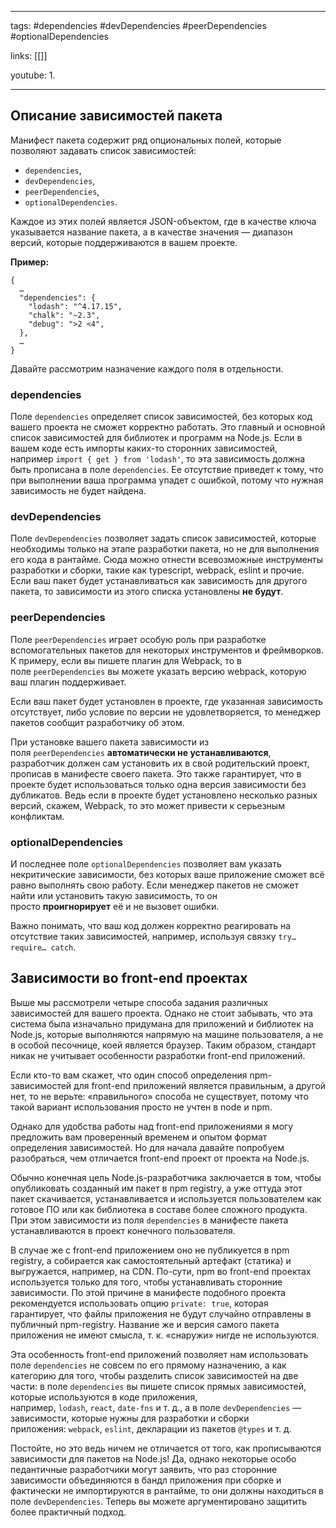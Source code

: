 ____

tags: #dependencies #devDependencies #peerDependencies #optionalDependencies 

links: [[]]

youtube: 
1. 

_____

## Описание зависимостей пакета

  
Манифест пакета содержит ряд опциональных полей, которые позволяют задавать список зависимостей:

-   `dependencies`,
-   `devDependencies`,
-   `peerDependencies`,
-   `optionalDependencies`.

Каждое из этих полей является JSON-объектом, где в качестве ключа указывается название пакета, а в качестве значения — диапазон версий, которые поддерживаются в вашем проекте.
  
**Пример:**

```
{
  …
  "dependencies": {
    "lodash": "^4.17.15",
    "chalk": "~2.3",
    "debug": ">2 <4",
  },
  …
}
```

Давайте рассмотрим назначение каждого поля в отдельности.
  
### dependencies

Поле `dependencies` определяет список зависимостей, без которых код вашего проекта не сможет корректно работать. Это главный и основной список зависимостей для библиотек и программ на Node.js. Если в вашем коде есть импорты каких-то сторонних зависимостей, например `import { get } from 'lodash'`, то эта зависимость должна быть прописана в поле `dependencies`. Ее отсутствие приведет к тому, что при выполнении ваша программа упадет с ошибкой, потому что нужная зависимость не будет найдена.

### devDependencies

Поле `devDependencies` позволяет задать список зависимостей, которые необходимы только на этапе разработки пакета, но не для выполнения его кода в рантайме. Сюда можно отнести всевозможные инструменты разработки и сборки, такие как typescript, webpack, eslint и прочие. Если ваш пакет будет устанавливаться как зависимость для другого пакета, то зависимости из этого списка установлены **не будут**.

### peerDependencies

Поле `peerDependencies` играет особую роль при разработке вспомогательных пакетов для некоторых инструментов и фреймворков. К примеру, если вы пишете плагин для Webpack, то в поле `peerDependencies` вы можете указать версию webpack, которую ваш плагин поддерживает.

Если ваш пакет будет установлен в проекте, где указанная зависимость отсутствует, либо условие по версии не удовлетворяется, то менеджер пакетов сообщит разработчику об этом.

При установке вашего пакета зависимости из поля `peerDependencies` **автоматически не устанавливаются**, разработчик должен сам установить их в свой родительский проект, прописав в манифесте своего пакета. Это также гарантирует, что в проекте будет использоваться только одна версия зависимости без дубликатов. Ведь если в проекте будет установлено несколько разных версий, скажем, Webpack, то это может привести к серьезным конфликтам.

### optionalDependencies

И последнее поле `optionalDependencies` позволяет вам указать некритические зависимости, без которых ваше приложение сможет всё равно выполнять свою работу. Если менеджер пакетов не сможет найти или установить такую зависимость, то он просто **проигнорирует** её и не вызовет ошибки.

Важно понимать, что ваш код должен корректно реагировать на отсутствие таких зависимостей, например, используя связку `try… require… catch`.

## Зависимости во front-end проектах

Выше мы рассмотрели четыре способа задания различных зависимостей для вашего проекта. Однако не стоит забывать, что эта система была изначально придумана для приложений и библиотек на Node.js, которые выполняются напрямую на машине пользователя, а не в особой песочнице, коей является браузер. Таким образом, стандарт никак не учитывает особенности разработки front-end приложений.

Если кто-то вам скажет, что один способ определения npm-зависимостей для front-end приложений является правильным, а другой нет, то не верьте: «правильного» способа не существует, потому что такой вариант использования просто не учтен в node и npm.

Однако для удобства работы над front-end приложениями я могу предложить вам проверенный временем и опытом формат определения зависимостей. Но для начала давайте попробуем разобраться, чем отличается front-end проект от проекта на Node.js.

Обычно конечная цель Node.js-разработчика заключается в том, чтобы опубликовать созданный им пакет в npm registry, а уже оттуда этот пакет скачивается, устанавливается и используется пользователем как готовое ПО или как библиотека в составе более сложного продукта. При этом зависимости из поля `dependencies` в манифесте пакета устанавливаются в проект конечного пользователя.

В случае же с front-end приложением оно не публикуется в npm registry, а собирается как самостоятельный артефакт (статика) и выгружается, например, на CDN. По-сути, npm во front-end проектах используется только для того, чтобы устанавливать сторонние зависимости. По этой причине в манифесте подобного проекта рекомендуется использовать опцию `private: true`, которая гарантирует, что файлы приложения не будут случайно отправлены в публичный npm-registry. Название же и версия самого пакета приложения не имеют смысла, т. к. «снаружи» нигде не используются.  

Эта особенность front-end приложений позволяет нам использовать поле `dependencies` не совсем по его прямому назначению, а как категорию для того, чтобы разделить список зависимостей на две части: в поле `dependencies` вы пишете список прямых зависимостей, которые используются в коде приложения, например, `lodash`, `react`, `date-fns` и т. д., а в поле `devDependencies` — зависимости, которые нужны для разработки и сборки приложения: `webpack`, `eslint`, декларации из пакетов `@types` и т. д.

Постойте, но это ведь ничем не отличается от того, как прописываются зависимости для пакетов на Node.js! Да, однако некоторые особо педантичные разработчики могут заявить, что раз сторонние зависимости объединяются в бандл приложения при сборке и фактически не импортируются в рантайме, то они должны находиться в поле `devDependencies`. Теперь вы можете аргументировано защитить более практичный подход.